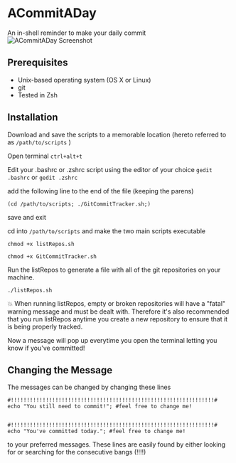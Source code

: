 ACommitADay
====================
An in-shell reminder to make your daily commit
![ACommitADay Screenshot](https://raw.githubusercontent.com/kassandrasmith/ACommitADay/master/meta/Screenshot.png)


Prerequisites
---------------------

* Unix-based operating system (OS X or Linux)
* git
* Tested in Zsh

Installation
---------------------

Download and save the scripts to a memorable location (hereto referred to as `/path/to/scripts` )

Open terminal `ctrl+alt+t`

Edit your .bashrc or .zshrc script using the editor of your choice
    `gedit .bashrc` or `gedit .zshrc`

add the following line to the end of the file (keeping the parens)

    (cd /path/to/scripts; ./GitCommitTracker.sh;)

save and exit

cd into `/path/to/scripts` and make the two main scripts executable

    chmod +x listRepos.sh

    chmod +x GitCommitTracker.sh

Run the listRepos to generate a file with all of the git repositories on your machine.

    ./listRepos.sh

:boom: When running listRepos, empty or broken repositories will have a "fatal" warning message and must be dealt with. Therefore it's also recommended that you run listRepos anytime you create a new repository to ensure that it is being properly tracked.

Now a message will pop up everytime you open the terminal letting you know if you've committed!

Changing the Message
---------------------

The messages can be changed by changing these lines

    #!!!!!!!!!!!!!!!!!!!!!!!!!!!!!!!!!!!!!!!!!!!!!!!!!!!!!!!!!!!!!!!!#
    echo "You still need to commit!"; #feel free to change me!
    

    #!!!!!!!!!!!!!!!!!!!!!!!!!!!!!!!!!!!!!!!!!!!!!!!!!!!!!!!!!!!!!!!!#
    echo "You've committed today."; #feel free to change me!

to your preferred messages. These lines are easily found by either looking for or searching for the consecutive bangs (!!!!)
